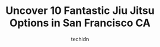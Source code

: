 ---
layout: ampstory
image: https://i0.wp.com/www.depkes.org/wp-content/uploads/2023/06/jiu-jitsu-0-in-san-francisco-ca-1685764145.jpeg?resize=640,853
author: techidn
featured: false
description: Discover the impressive array of Jiu Jitsu options in San Francisco CA, where you can find 10 of the largest Jiu Jitsu establishments in the area. From renowned classics to hidden gems, San 
title: Uncover 10 Fantastic Jiu Jitsu Options in San Francisco CA
cover:
   title: Uncover 10 Fantastic Jiu Jitsu Options in San Francisco CA
   subtitle: Rickpate
   background: https://www.depkes.org/wp-content/uploads/2023/06/jiu-jitsu-0-in-san-francisco-ca-1685764145.jpeg

pages: 
 - layout: thirds
   top: <h1>#1 Ralph Gracie Jiu Jitsu</h1>
   bottom: "<p>Amazing and iconic training academy. Rhalan and Ralph are very welcoming and have developed amazing training environment.</p>"
   background: https://www.depkes.org/wp-content/uploads/2023/06/jiu-jitsu-1-in-san-francisco-ca-1685764145.jpeg
   backgroundblur: true
 - layout: thirds
   top: <h1>#2 Empire Jiu Jitsu</h1>
   bottom: "<p>Serious place with nice people. Started training here in early-2022, looking for a good workout and found much more.The training is serious but Jake is incredibly knowled</p>"
   background: https://www.depkes.org/wp-content/uploads/2023/06/jiu-jitsu-2-in-san-francisco-ca-1685764145.jpeg
   cta:
      link: https://www.depkes.org/blog/uncover-10-fantastic-jiu-jitsu-options-in-san-francisco-ca/
      text: Uncover 10 Fantastic Jiu Jitsu Options in San Francisco CA
 - layout: thirds
   top: <h1>#3 ALLIANCE BJJ SF Bay</h1>
   bottom: "<p>1625 Bush St Suite 5 (2nd floor, San Francisco, CA 94109, United States</p>"
   background: https://www.depkes.org/wp-content/uploads/2023/06/jiu-jitsu-3-in-san-francisco-ca-1685764146.jpeg
   cta:
      link: https://www.depkes.org/blog/uncover-10-fantastic-jiu-jitsu-options-in-san-francisco-ca/
      text: Uncover 10 Fantastic Jiu Jitsu Options in San Francisco CA
 - layout: thirds
   top: <h1>#4 Romulo Melo Brazilian Jiu-Jitsu</h1>
   bottom: "<p>1313 Mason St, San Francisco, CA 94133, United States</p>"
   background: https://images.unsplash.com/photo-1524169358666-79f22534bc6e?ixlib=rb-4.0.3&ixid=MnwxMjA3fDB8MHxwaG90by1wYWdlfHx8fGVufDB8fHx8&auto=format&fit=crop&w=640&h=853&q=80
   cta:
      link: https://www.depkes.org/blog/uncover-10-fantastic-jiu-jitsu-options-in-san-francisco-ca/
      text: Uncover 10 Fantastic Jiu Jitsu Options in San Francisco CA
 - layout: thirds
   top: <h1>#5 Studio86 Jiu Jitsu</h1>
   bottom: "<p>1204 Pacific Ave, San Francisco, CA 94109, United States</p>"
   background: https://images.unsplash.com/photo-1595364397663-fca4f075d796?ixlib=rb-4.0.3&ixid=MnwxMjA3fDB8MHxwaG90by1wYWdlfHx8fGVufDB8fHx8&auto=format&fit=crop&w=640&h=853&q=80
   cta:
      link: https://www.depkes.org/blog/uncover-10-fantastic-jiu-jitsu-options-in-san-francisco-ca/
      text: Uncover 10 Fantastic Jiu Jitsu Options in San Francisco CA
 - layout: thirds
   top: <h1>#6 Magalit Brazilian Jiu Jitsu</h1>
   bottom: "<p>3274 Mission St, San Francisco, CA 94110, United States</p>"
   background: https://images.unsplash.com/photo-1527067829737-402993088e6b?ixlib=rb-4.0.3&ixid=MnwxMjA3fDB8MHxwaG90by1wYWdlfHx8fGVufDB8fHx8&auto=format&fit=crop&w=640&h=853&q=80
   cta:
      link: https://www.depkes.org/blog/uncover-10-fantastic-jiu-jitsu-options-in-san-francisco-ca/
      text: Uncover 10 Fantastic Jiu Jitsu Options in San Francisco CA
 - layout: thirds
   top: <h1>#7 Colhado Brazilian Jiu-Jitsu Academy</h1>
   bottom: "<p>603 Taraval St, San Francisco, CA 94116, United States</p>"
   background: https://images.unsplash.com/photo-1567360425618-1594206637d2?ixlib=rb-4.0.3&ixid=MnwxMjA3fDB8MHxwaG90by1wYWdlfHx8fGVufDB8fHx8&auto=format&fit=crop&w=640&h=853&q=80
   cta:
      link: https://www.depkes.org/blog/uncover-10-fantastic-jiu-jitsu-options-in-san-francisco-ca/
      text: Uncover 10 Fantastic Jiu Jitsu Options in San Francisco CA
 - layout: thirds
   middle: Continue reading...
   background: https://images.unsplash.com/photo-1496096265110-f83ad7f96608?ixlib=rb-4.0.3&ixid=MnwxMjA3fDB8MHxwaG90by1wYWdlfHx8fGVufDB8fHx8&auto=format&fit=crop&w=640&h=853&q=80
   cta:
      link: https://www.depkes.org/blog/uncover-10-fantastic-jiu-jitsu-options-in-san-francisco-ca/
      text: Uncover 10 Fantastic Jiu Jitsu Options in San Francisco CA
      
---